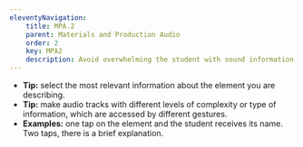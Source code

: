 ```yaml
---
eleventyNavigation:
    title: MPA.2
    parent: Materials and Production Audio
    order: 2
    key: MPA2
    description: Avoid overwhelming the student with sound information all at once. Prefer to record multiple audio tracks under two minutes rather than a single long audio.
---
```

- **Tip:** select the most relevant information about the element you are describing.
- **Tip:** make audio tracks with different levels of complexity or type of information, which are accessed by
different gestures.
- **Examples:** one tap on the element and the student receives its name. Two taps, there is a brief explanation.
